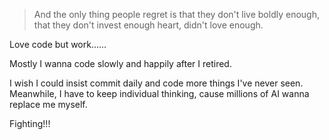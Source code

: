 > And the only thing people regret is that they don't live boldly enough, that they don't invest enough heart, didn't love enough.

Love code but work......

Mostly I wanna code slowly and happily after I retired.

I wish I could insist commit daily and code more things I've never seen. Meanwhile, I have to keep individual thinking, cause millions of AI wanna replace me myself.

Fighting!!!
